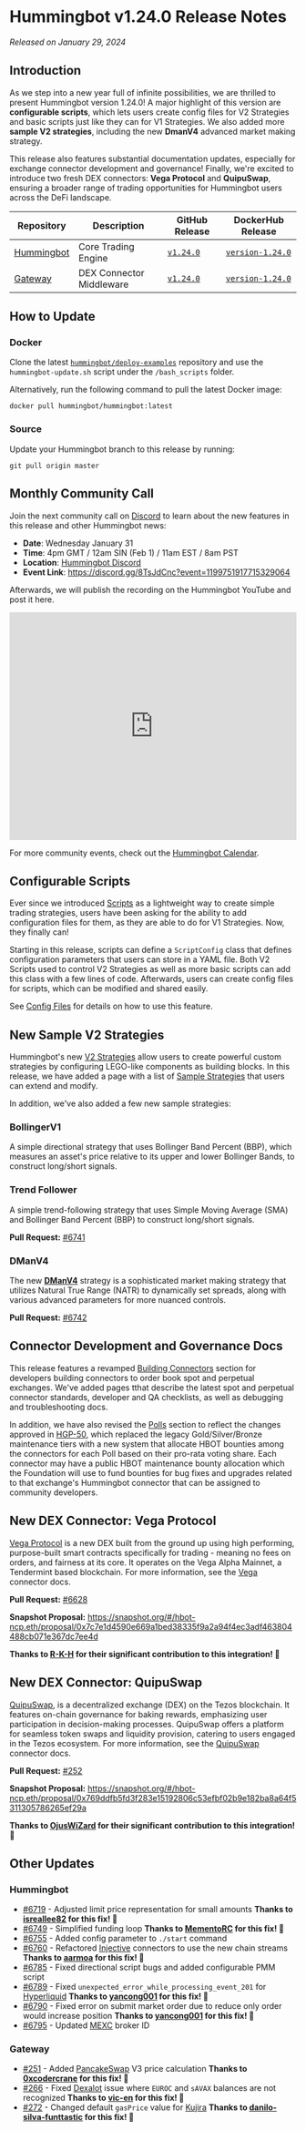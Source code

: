 # Hummingbot v1.24.0 Release Notes

*Released on January 29, 2024*

## Introduction

As we step into a new year full of infinite possibilities, we are thrilled to present Hummingbot version 1.24.0! A major highlight of this version are **configurable scripts**, which lets users create config files for V2 Strategies and basic scripts just like they can for V1 Strategies. We also added more **sample V2 strategies**, including the new **DmanV4** advanced market making strategy.

This release also features substantial documentation updates, especially for exchange connector development and governance! Finally, we're excited to introduce two fresh DEX connectors: **Vega Protocol** and **QuipuSwap**, ensuring a broader range of trading opportunities for Hummingbot users across the DeFi landscape.

| Repository | Description | GitHub Release | DockerHub Release |
|------------|-------------|----------------|-------------------|
| [Hummingbot](https://github.com/hummingbot/hummingbot) | Core Trading Engine | [`v1.24.0`](https://github.com/hummingbot/hummingbot/releases/tag/v1.24.0) | [`version-1.24.0`](https://hub.docker.com/r/hummingbot/hummingbot/tags?name=version-1.24.0) |
| [Gateway](https://github.com/hummingbot/gateway) | DEX Connector Middleware | [`v1.24.0`](https://github.com/hummingbot/gateway/releases/tag/v1.24.0) | [`version-1.24.0`](https://hub.docker.com/r/hummingbot/gateway/tags?name=version-1.24.0) |

## How to Update

### Docker

Clone the latest [`hummingbot/deploy-examples`](https://github.com/hummingbot/deploy-examples) repository and use the `hummingbot-update.sh` script under the `/bash_scripts` folder.

Alternatively, run the following command to pull the latest Docker image:

```
docker pull hummingbot/hummingbot:latest
```

### Source

Update your Hummingbot branch to this release by running:

```
git pull origin master
```

## Monthly Community Call

Join the next community call on [Discord](https://discord.gg/hummingbot) to learn about the new features in this release and other Hummingbot news:

* **Date**: Wednesday January 31
* **Time**: 4pm GMT / 12am SIN (Feb 1) / 11am EST / 8am PST 
* **Location**: [Hummingbot Discord](https://discord.gg/hummingbot)
* **Event Link**: <https://discord.gg/8TsJdCnc?event=1199751917715329064>

Afterwards, we will publish the recording on the Hummingbot YouTube and post it here.

<iframe style="width:100%; min-height:400px;" src="https://www.youtube.com/embed/_Yh_vdC-YY0" frameborder="0" allow="accelerometer; autoplay; encrypted-media; gyroscope; picture-in-picture" allowfullscreen></iframe>

For more community events, check out the [Hummingbot Calendar](https://www.notion.so/hummingbot-foundation/5c767683f80b45c4934aa8cf755a2ff5?v=4dd057ac162f49c9813e11cec0688204&pvs=4).

## Configurable Scripts

Ever since we introduced [Scripts](/scripts) as a lightweight way to create simple trading strategies, users have been asking for the ability to add configuration files for them, as they are able to do for V1 Strategies. Now, they finally can!

Starting in this release, scripts can define a `ScriptConfig` class that defines configuration parameters that users can store in a YAML file. Both V2 Scripts used to control V2 Strategies as well as more basic scripts can add this class with a few lines of code. Afterwards, users can create config files for scripts, which can be modified and shared easily.

See [Config Files](/client/config-files/#script-config-files) for details on how to use this feature.

## New Sample V2 Strategies

Hummingbot's new [V2 Strategies](/v2-strategies) allow users to create powerful custom strategies by configuring LEGO-like components as building blocks. In this release, we have added a page with a list of [Sample Strategies](/v2-strategies/examples/) that users can extend and modify.

In addition, we've also added a few new sample strategies:

### BollingerV1

A simple directional strategy that uses Bollinger Band Percent (BBP), which measures an asset's price relative to its upper and lower Bollinger Bands, to construct long/short signals.

### Trend Follower

A simple trend-following strategy that uses Simple Moving Average (SMA) and Bollinger Band Percent (BBP) to construct long/short signals.

**Pull Request:**  [#6741](https://github.com/hummingbot/hummingbot/pull/6741)

### DManV4

The new [**DManV4**](https://github.com/hummingbot/hummingbot/blob/development/scripts/v2_dman_v4_multiple_pairs.py) strategy is a sophisticated market making strategy that utilizes Natural True Range (NATR) to dynamically set spreads, along with various advanced parameters for more nuanced controls.

**Pull Request:** [#6742](https://github.com/hummingbot/hummingbot/pull/6742) 

## Connector Development and Governance Docs

This release features a revamped [Building Connectors](/developers/connectors/) section for developers building connectors to order book spot and perpetual exchanges. We've added pages tthat describe the latest spot and perpetual connector standards, developer and QA checklists, as well as debugging and troubleshooting docs.

In addition, we have also revised the [Polls](/governance/polls) section to reflect the changes approved in [HGP-50](https://snapshot.org/#/hbot.eth/proposal/0xc13f3b9fdaded22d1ce0b5528c9146fb2a762c41deed88e6c64e798465414738), which replaced the legacy Gold/Silver/Bronze maintenance tiers with a new system that allocate HBOT bounties among the connectors for each Poll based on their pro-rata voting share. Each connector may have a public HBOT maintenance bounty allocation which the Foundation will use to fund bounties for bug fixes and upgrades related to that exchange's Hummingbot connector that can be assigned to community developers.

## New DEX Connector: Vega Protocol

[Vega Protocol](https://vega.xyz/) is a new DEX built from the ground up using high performing, purpose-built smart contracts specifically for trading - meaning no fees on orders, and fairness at its core. It operates on the Vega Alpha Mainnet, a Tendermint based blockchain. For more information, see the [Vega](../exchanges/vega.md) connector docs.

**Pull Request:**  [#6628](https://github.com/hummingbot/hummingbot/pull/6628)

**Snapshot Proposal:** <https://snapshot.org/#/hbot-ncp.eth/proposal/0x7c7e1d4590e669a1bed38335f9a2a94f4ec3adf463804488cb071e367dc7ee4d>

**Thanks to [R-K-H](https://github.com/R-K-H) for their significant contribution to this integration! 🙏**


## New DEX Connector: QuipuSwap

[QuipuSwap](https://quipuswap.com/), is a decentralized exchange (DEX) on the Tezos blockchain. It features on-chain governance for baking rewards, emphasizing user participation in decision-making processes. QuipuSwap offers a platform for seamless token swaps and liquidity provision, catering to users engaged in the Tezos ecosystem. For more information, see the [QuipuSwap](../exchanges/quipuswap.md) connector docs.

**Pull Request:**  [#252](https://github.com/hummingbot/gateway/pull/252)

**Snapshot Proposal:** <https://snapshot.org/#/hbot-ncp.eth/proposal/0x769ddfb5fd3f283e15192806c53efbf02b9e182ba8a64f5311305786265ef29a>

**Thanks to [OjusWiZard](https://github.com/OjusWiZard) for their significant contribution to this integration! 🙏**

## Other Updates

### Hummingbot

- [#6719](https://github.com/hummingbot/hummingbot/pull/6719) - Adjusted limit price representation for small amounts **Thanks to [isreallee82](https://github.com/isreallee82) for this fix! 🙏**
- [#6749](https://github.com/hummingbot/hummingbot/pull/6749) - Simplified funding loop **Thanks to [MementoRC](https://github.com/MementoRC) for this fix! 🙏**
- [#6755](https://github.com/hummingbot/hummingbot/pull/6755) - Added config parameter to `./start` command
- [#6760](https://github.com/hummingbot/hummingbot/pull/6760) - Refactored [Injective](../exchanges/injective.md) connectors to use the new chain streams **Thanks to [aarmoa](https://github.com/aarmoa) for this fix! 🙏**
- [#6785](https://github.com/hummingbot/hummingbot/pull/6785) - Fixed directional script bugs and added configurable PMM script
- [#6789](https://github.com/hummingbot/hummingbot/pull/6789) - Fixed `unexpected_error_while_processing_event_201` for [Hyperliquid](../exchanges/hyperliquid.md) **Thanks to [yancong001](https://github.com/yancong001) for this fix! 🙏** 
- [#6790](https://github.com/hummingbot/hummingbot/pull/6790) - Fixed error on submit market order due to reduce only order would increase position **Thanks to [yancong001](https://github.com/yancong001) for this fix! 🙏** 
- [#6795](https://github.com/hummingbot/hummingbot/pull/6795) - Updated [MEXC](../exchanges/mexc/index.md) broker ID


### Gateway

- [#251](https://github.com/hummingbot/gateway/pull/251) - Added [PancakeSwap](../exchanges/pancakeswap.md) V3 price calculation **Thanks to [0xcodercrane](https://github.com/0xcodercrane) for this fix! 🙏** 
- [#266](https://github.com/hummingbot/gateway/pull/266) - Fixed [Dexalot](../exchanges/dexalot.md) issue where `EUROC` and `sAVAX` balances are not recognized  **Thanks to [vic-en](https://github.com/vic-en) for this fix! 🙏** 
- [#272](https://github.com/hummingbot/gateway/pull/272) - Changed default `gasPrice` value for [Kujira](../exchanges/kujira.md) **Thanks to [danilo-silva-funttastic](https://github.com/danilo-silva-funttastic) for this fix! 🙏** 


